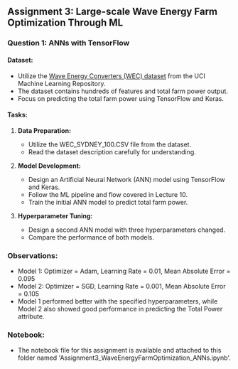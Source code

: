 ## Assignment 3: Large-scale Wave Energy Farm Optimization Through ML

### Question 1: ANNs with TensorFlow

#### Dataset:
- Utilize the [Wave Energy Converters (WEC) dataset](https://archive.ics.uci.edu/dataset/882/large-scale+wave+energy+farm) from the UCI Machine Learning Repository.
- The dataset contains hundreds of features and total farm power output.
- Focus on predicting the total farm power using TensorFlow and Keras.

#### Tasks:
1. **Data Preparation:**
   - Utilize the WEC_SYDNEY_100.CSV file from the dataset.
   - Read the dataset description carefully for understanding.

2. **Model Development:**
   - Design an Artificial Neural Network (ANN) model using TensorFlow and Keras.
   - Follow the ML pipeline and flow covered in Lecture 10.
   - Train the initial ANN model to predict total farm power.

3. **Hyperparameter Tuning:**
   - Design a second ANN model with three hyperparameters changed.
   - Compare the performance of both models.

### Observations:
- Model 1: Optimizer = Adam, Learning Rate = 0.01, Mean Absolute Error = 0.095
- Model 2: Optimizer = SGD, Learning Rate = 0.001, Mean Absolute Error = 0.105
- Model 1 performed better with the specified hyperparameters, while Model 2 also showed good performance in predicting the Total Power attribute.

### Notebook:
- The notebook file for this assignment is available and attached to this folder named 'Assignment3_WaveEnergyFarmOptimization_ANNs.ipynb'.
